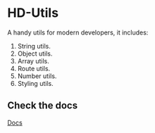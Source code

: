 
# HD-Utils

A handy utils for modern developers, it includes:
1. String utils.
2. Object utils.
3. Array utils.
4. Route utils.
5. Number utils.
6. Styling utils.


## Check the docs
[Docs](https://github.com/AhmadHddad/h-utils/blob/main/docs/modules.md)
